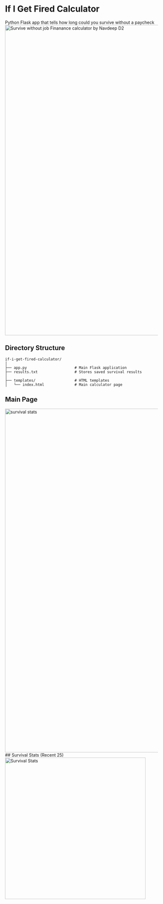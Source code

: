 # If I Get Fired Calculator
Python Flask app that tells how long could you survive without a paycheck
<img width="1024" height="1024" alt="Survive without job Finanance calculator by Navdeep D2" src="https://github.com/user-attachments/assets/fa738597-f540-4c8f-abe5-a7d6bf8eec0a" />
## Directory Structure
```
if-i-get-fired-calculator/
│
├── app.py                      # Main Flask application
├── results.txt                 # Stores saved survival results
│
├── templates/                  # HTML templates
│   └── index.html              # Main calculator page
```
## Main Page
<img width="1107" height="1134" alt="survival stats" src="https://github.com/user-attachments/assets/f819d082-d520-457f-8e67-a4185d01fcc1" />
## Survival Stats (Recent 25)
<img width="463" height="467" alt="Survival Stats" src="https://github.com/user-attachments/assets/43bbe1c2-a629-4f32-87fb-57fed5ae235d" />
